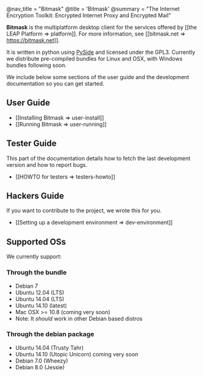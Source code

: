 @nav_title = "Bitmask"
@title = 'Bitmask'
@summary = "The Internet Encryption Toolkit: Encrypted Internet Proxy and Encrypted Mail"

**Bitmask** is the multiplatform desktop client for the services offered by [[the LEAP Platform => platform]]. For more information, see [[bitmask.net => https://bitmask.net]].

It is written in python using [PySide](http://qt-project.org/wiki/PySide) and licensed under the GPL3. Currently we distribute pre-compiled bundles for Linux and OSX, with Windows bundles following soon.

We include below some sections of the user guide and the development documentation so you can get started.

User Guide
----------

* [[Installing Bitmask => user-install]]
* [[Running Bitmask => user-running]]

Tester Guide
------------

This part of the documentation details how to fetch the last development version and how to report bugs.

* [[HOWTO for testers => testers-howto]]

Hackers Guide
-------------

If you want to contribute to the project, we wrote this for you.

* [[Setting up a development environment => dev-environment]]


<!--
* [Running latest code](client/bleeding-edge)
* [Getting started with development](client/dev-guide)
* [Configuration](client/configuration)
* [Client API](client/client-api) -->


Supported OSs
-------------

We currently support:

### Through the bundle

* Debian 7
* Ubuntu 12.04 (LTS)
* Ubuntu 14.04 (LTS)
* Ubuntu 14.10 (latest)
* Mac OSX >= 10.8 (coming very soon)
* Note: It *should* work in other Debian based distros

### Through the debian package

* Ubuntu 14.04 (Trusty Tahr)
* Ubuntu 14.10 (Utopic Unicorn) coming very soon
* Debian 7.0 (Wheezy)
* Debian 8.0 (Jessie)
